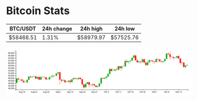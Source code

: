 # Bitcoin Stats

BTC/USDT|24h change|24h high|24h low|
|---|---|---|---|
|$58468.51|1.31%|$58979.97|$57525.76|

<img src="./chart.svg">
